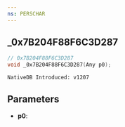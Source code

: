 ```yaml
---
ns: PERSCHAR
---
```

## _0x7B204F88F6C3D287

```c
// 0x7B204F88F6C3D287
void _0x7B204F88F6C3D287(Any p0);
```

```
NativeDB Introduced: v1207
```

## Parameters
* **p0**:
